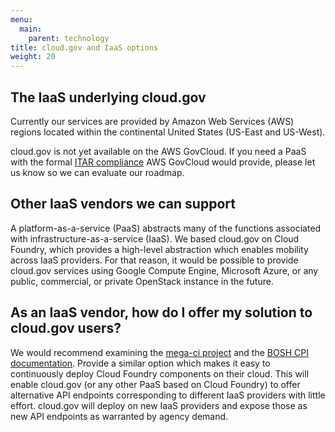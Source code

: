 ```yaml
---
menu:
  main:
    parent: technology
title: cloud.gov and IaaS options
weight: 20
---
```


## The IaaS underlying cloud.gov

Currently our services are provided by Amazon Web Services (AWS) regions located within the continental United States (US-East and US-West).

cloud.gov is not yet available on the AWS GovCloud. If you need a PaaS with the formal [ITAR compliance](https://en.wikipedia.org/wiki/International_Traffic_in_Arms_Regulations) AWS GovCloud would provide, please let us know so we can evaluate our roadmap.

## Other IaaS vendors we can support

A platform-as-a-service (PaaS) abstracts many of the functions associated with infrastructure-as-a-service (IaaS). We based cloud.gov on Cloud Foundry, which provides a high-level abstraction which enables mobility across IaaS providers. For that reason, it would be possible to provide cloud.gov services using Google Compute Engine, Microsoft Azure, or any public, commercial, or private OpenStack instance in the future.

## As an IaaS vendor, how do I offer my solution to cloud.gov users?

We would recommend examining the [mega-ci project](https://github.com/cloudfoundry/mega-ci) and the [BOSH CPI documentation](https://bosh.io/docs/cpi-api-v1.html). Provide a similar option which makes it easy to continuously deploy Cloud Foundry components on their cloud. This will enable cloud.gov (or any other PaaS based on Cloud Foundry) to offer alternative API endpoints corresponding to different IaaS providers with little effort. cloud.gov will deploy on new IaaS providers and expose those as new API endpoints as warranted by agency demand.
